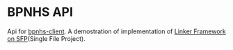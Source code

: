 # BPNHS API

Api for [bpnhs-client](https://github.com/eru123/bpnhs-client). A demostration of implementation of [Linker Framework on SFP](https://github.com/eru123/linker)(Single File Project).